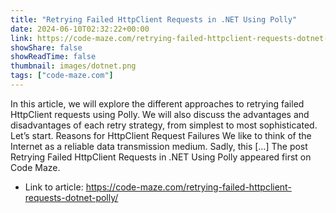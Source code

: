 ```yaml
---
title: "Retrying Failed HttpClient Requests in .NET Using Polly"
date: 2024-06-10T02:32:22+00:00
link: https://code-maze.com/retrying-failed-httpclient-requests-dotnet-polly/
showShare: false
showReadTime: false
thumbnail: images/dotnet.png
tags: ["code-maze.com"]
---
```

In this article, we will explore the different approaches to retrying failed HttpClient requests using Polly. We will also discuss the advantages and disadvantages of each retry strategy, from simplest to most sophisticated. Let’s start. Reasons for HttpClient Request Failures We like to think of the Internet as a reliable data transmission medium. Sadly, this […]
The post Retrying Failed HttpClient Requests in .NET Using Polly appeared first on Code Maze.

- Link to article: https://code-maze.com/retrying-failed-httpclient-requests-dotnet-polly/